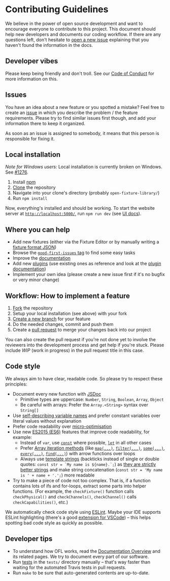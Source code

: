# Contributing Guidelines

We believe in the power of open source development and want to encourage everyone to contribute to this project. This document should help new developers and documents our coding workflow. If there are any questions left, don't hesitate to [open a new issue](https://github.com/OpenLightingProject/open-fixture-library/issues/new) explaining that you haven't found the information in the docs.

## Developer vibes

Please keep being friendly and don't troll. See our [Code of Conduct](CODE_OF_CONDUCT.md) for more information on this.

## Issues

You have an idea about a new feature or you spotted a mistake? Feel free to create an [issue](https://github.com/OpenLightingProject/open-fixture-library/issues) in which you describe the problem / the feature requirements. Please try to find similar issues first though, and add your information there to keep it organized.

As soon as an issue is assigned to somebody, it means that this person is responsible for fixing it.

## Local installation

*Note for Windows users:* Local installation is currently broken on Windows. See [#1276](https://github.com/OpenLightingProject/open-fixture-library/issues/1276).

1. Install [npm](https://www.npmjs.com/get-npm)
2. [Clone](https://help.github.com/articles/cloning-a-repository/) the repository
3. Navigate into your clone's directory (probably `open-fixture-library/`)
4. Run `npm install`

Now, everything's installed and should be working. To start the website server at [`http://localhost:5000/`](http://localhost:5000/), run `npm run dev` (see [UI docs](ui.md)).

## Where you can help

* Add new fixtures (either via the Fixture Editor or by manually writing a [fixture format JSON](fixture-format.md))
* Browse the [`good-first-issues` tag](https://github.com/OpenLightingProject/open-fixture-library/issues?q=is:open+is:issue+label:%22good+first+issue%22) to find some easy tasks
* Improve the [documentation](README.md)
* Add new [plugins](https://github.com/OpenLightingProject/open-fixture-library/issues?q=is%3Aopen+is%3Aissue+label%3Anew-plugin) (use existing ones as reference and look at the [plugin documentation](plugins.md))
* Implement your own idea (please create a new issue first if it's no bugfix or very minor change)

## Workflow: How to implement a feature

1. [Fork](https://help.github.com/articles/fork-a-repo/) the repository
2. Setup your local installation (see above) with your fork
3. [Create a new branch](https://help.github.com/articles/creating-and-deleting-branches-within-your-repository/) for your feature
4. Do the needed changes, commit and push them
5. Create a [pull request](https://github.com/OpenLightingProject/open-fixture-library/compare) to merge your changes back into our project

You can also create the pull request if you're not done yet to involve the reviewers into the development process and get help if you're stuck. Please include *WIP* (work in progress) in the pull request title in this case.

## Code style

We always aim to have clear, readable code. So please try to respect these principles:

* Document every new function with [JSDoc](http://usejsdoc.org/about-getting-started.html)
  - Primitive types are uppercase: `Number`, `String`, `Boolean`, `Array`, `Object`
  - Be careful with arrays: Prefer the `Array.<String>` syntax over `String[]`
* Use [self-describing variable names](https://wiki.c2.com/?GoodVariableNames) and prefer constant variables over literal values without explanation
* Prefer code readability over [micro-optimisation](https://softwareengineering.stackexchange.com/questions/99445/is-micro-optimisation-important-when-coding)
* Use new [ES2015 (ES6)](https://babeljs.io/learn-es2015/) features that improve code readability, for example:
  - Instead of `var`, use [`const`](https://developer.mozilla.org/en-US/docs/Web/JavaScript/Reference/Statements/const) where possible, [`let`](https://developer.mozilla.org/en-US/docs/Web/JavaScript/Reference/Statements/let) in all other cases
  - Prefer [Array iteration methods](https://developer.mozilla.org/en-US/docs/Web/JavaScript/Reference/Global_Objects/Array/prototype#Iteration_methods) (like [`map(...)`](https://developer.mozilla.org/en-US/docs/Web/JavaScript/Reference/Global_Objects/Array/map), [`filter(...)`](https://developer.mozilla.org/en-US/docs/Web/JavaScript/Reference/Global_Objects/Array/filter), [`some(...)`](https://developer.mozilla.org/en-US/docs/Web/JavaScript/Reference/Global_Objects/Array/some), [`every(...)`](https://developer.mozilla.org/en-US/docs/Web/JavaScript/Reference/Global_Objects/Array/every), [`find(...)`](https://developer.mozilla.org/en-US/docs/Web/JavaScript/Reference/Global_Objects/Array/find)) with arrow functions over loops
  - Always use [template strings](https://developer.mozilla.org/en-US/docs/Web/JavaScript/Reference/Template_literals) (backticks instead of single or double quotes: ``const str = `My name is ${name}.`;``) as [they are strictly better strings](https://ponyfoo.com/articles/template-literals-strictly-better-strings) and make string concatenation (`const str = 'My name is ' + name + '.';`) more readable
* Try to make a piece of code not too complex. That is, if a function contains lots of ifs and for-loops, extract some parts into helper functions. (For example, the `checkFixture()` function calls `checkPhysical()` and `checkChannels()`, `checkChannel()` calls `checkCapabilities()`, etc.)

We automatically check code style using [ESLint](https://eslint.org/). Maybe your IDE supports ESLint highlighting (there's a good [extension for VSCode](https://marketplace.visualstudio.com/items?itemName=dbaeumer.vscode-eslint)) – this helps spotting bad code style as quickly as possible.

## Developer tips

* To understand how OFL works, read the [Documentation Overview](README.md) and its related pages. We try to document every part of our software.
* Run [tests](testing.md) in the `tests/` directory manually – that's way faster than waiting for the automated Travis tests in pull requests.
* Run `make` to be sure that auto-generated contents are up-to-date.

